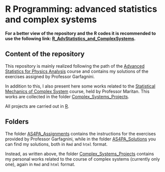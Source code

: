 # R Programming: advanced statistics and complex systems 
**For a better view of the repository and the R codes it is recommended to use the following link: [R_AdvStatistics_and_ComplexSystems](https://nicolazomer.github.io/R_AdvStatistics_and_ComplexSystems/).**

## Content of the repository
This repository is mainly realized following the path of the [Advanced Statistics for Physics Analysis](https://en.didattica.unipd.it/off/2021/LM/SC/SC2443/000ZZ/SCP8082557/N0) course and contains my solutions of the exercises assigned by Professor Garfagnini. 

In addition to this, I also present here some works related to the [Statistical Mechanics of Complex System](https://en.didattica.unipd.it/off/2021/LM/SC/SC2443/000ZZ/SCP8082536/N0) course, held by Professor Maritan. This works are collected in the folder [Complex_Systems_Projects](./Complex_Systems_Projects).

All projects are carried out in [R](https://www.r-project.org/). 

## Folders
The folder [AS4PA_Assignments](./AS4PA_Assignments) contains the instructions for the exercises provided by Professor Garfagnini, while in the folder [AS4PA_Solutions](./AS4PA_Solutions) you can find my solutions, both in `Rmd` and `html` format. 

Instead, as written above, the folder [Complex_Systems_Projects](./Complex_Systems_Projects) contains my personal works related to the course of complex systems (currently only one), again in `Rmd` and `html` format.




